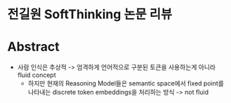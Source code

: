 # 전길원 SoftThinking 논문 리뷰

# Abstract
- 사람 인식은 추상적 -> 엄격하게 언어적으로 구분된 토큰을 사용하는게 아니라 fluid concept
    - 하지만 현재의 Reasoning Model들은 semantic space에서 fixed point를 나타내는 discrete token embeddings을 처리하는 방식 -> not fluid

